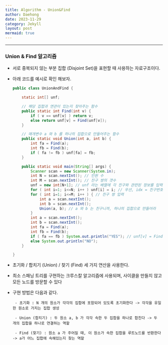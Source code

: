 ```yaml
---
title: Algorithm - Union&Find
author: Daehong
date: 2023-11-29
category: Jekyll
layout: post
mermaid: true
---
```


<hr>

### Union & Find 알고리즘

 - 서로 중복되지 않는 부분 집합 (Disjoint Set)을 표현할 때 사용하는 자료구조이다.
 
 - 아래 코드를 예시로 확인 해보자.
 
	```java
	public class UnionAndFind {

		static int[] unf;

		// 해당 집합과 연관이 있는지 찾아주는 함수
		public static int Find(int v) {
			if ( v == unf[v] ) return v;
			else return unf[v] = Find(unf[v]);
		}

		// 매개변수 a 와 b 를 하나의 집합으로 만들어주는 함수
		public static void Union(int a, int b) {
			int fa = Find(a);
			int fb = Find(b);
			if ( fa != fb ) unf[fa] = fb;
		}

		public static void main(String[] args) {
			Scanner scan = new Scanner(System.in);
			int N = scan.nextInt(); // 인원 수
			int M = scan.nextInt(); // 친구 쌍의 갯수
			unf = new int[N+1]; // unf 라는 배열에 각 친구와 관련된 정보를 입력 할 것이기 때문에, 인원수 만큼 배열을 만듦 ( 0은 안쓸거임 )
			for ( int i=1; i<=N; i++ ) unf[i] = i; // 우선, idx = 친구번호로 초기화
			for ( int i=1; i<=M; i++ ) { // 친구 쌍 입력
				int a = scan.nextInt();
				int b = scan.nextInt();
				Union(a, b); // a 와 b 는 친구니까, 하나의 집합으로 만들어라
			}
			int a = scan.nextInt();
			int b = scan.nextInt();
			int fa = Find(a);
			int fb = Find(b);
			if ( fa == fb ) System.out.println("YES"); // unf[v] = Find(unf[v]); 이기 때문에 가능.
			else System.out.println("NO");
		}

	}
	```

 - 초기화 / 합치기 (Union) / 찾기 (Find) 세 가지 연산을 사용한다.
 
 - 최소 스패닝 트리를 구현하는 크루스칼 알고리즘에 사용되며, 사이클을 만들지 않고 모든 노드를 방문할 수 있다

 - 구현 방법은 다음과 같다.
 
		- 초기화 : N 개의 원소가 각각의 집합에 포함되어 있도록 초기화한다 -> 각각을 유일한 원소로 가지는 집합 생성
        
		- Union (합치기) : 두 원소 a, b 가 각각 속한 두 집합을 하나로 합친다 -> 두 개의 집합을 하나로 연결하는 역할
        
		- Find (찾기) : 원소 a 가 주어질 때, 이 원소가 속한 집합을 루트노드를 반환한다 -> a가 어느 집합에 속해있는지 찾는 역할

<br>
<br>
<br>
<br>
<br>
